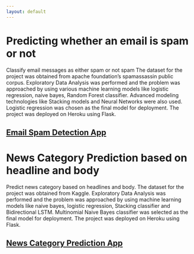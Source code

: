 ```yaml
---
layout: default
---
```

<link rel="icon" type="image/x-icon" href="{{ '/images/favicon.png' | relative_url}}">

# Predicting whether an email is spam or not 
Classify email messages as either spam or not spam The dataset for the project was obtained from apache foundation’s spamassassin public corpus. Exploratory Data Analysis was performed and the problem was approached by using various machine learning models like logistic regression, naive bayes, Random Forest classifier. Advanced modeling technologies like Stacking models and Neural Networks were also used. Logistic regression was chosen as the final model for deployment. The project was deployed on Heroku using Flask.
                                         
## [Email Spam Detection App](https://ml-emailspam-detector.herokuapp.com/)

# News Category Prediction based on headline and body
Predict news category based on headlines and body. The dataset for the project was obtained from Kaggle. Exploratory Data Analysis was performed and the problem was approached by using machine learning models like naive bayes, logistic regression, Stacking classifier and Bidirectional LSTM. Multinomial Naive Bayes classifier was selected as the final model for deployment. The project was deployed on Heroku using Flask.
                                  
## [News Category Prediction App](https://news-category-ml.herokuapp.com/)
